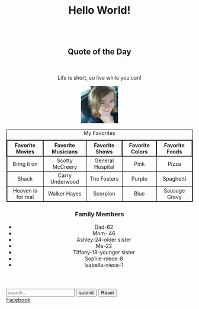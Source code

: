 <!DOCTYPE html>
<html>
<head>
 <meta charset="UTF-8">
 <title>Hello Word</title>
 <style>
   body {
}

h1 {
  text-align: center; 
  color: white; 
  background-color: dodgerblue; 
  border: 2px solid purple;
}
h2 {
  text-align: center;
}
p { 
 text-align: center;
}

a:link {
     color: green;
     background-color: transparent;
     text-decoration: none;
}

a:visited {
      color: blue;
      background-color: transparent;
      text-decoration: none;
}
a:hover {
      color: yellow;
      background-color: transparent;
      text-decoration: underline;
}
a:active {
     color: red
     background-color: transparent;
     text-decoration: underline;
}
img {
  width: 100px;
  height: 100px;
}
th {
 border: 2px solid black;
}
table, td {
  border: 1px solid black;
}
table, th, td {
  border-collapse: collapse;
}
ul {
  list-style-type:square;
}
 </style>
</head>
<body>
<header>
<h1>Hello World!</h1> <br><br>
<h2>Quote of the Day</h2><br>
<p>Life is short, so live while you can!</p>
<img src="me.jpg">
<table>
   <caption>My Favorites</caption>
   <tr>
      <th>Favorite Movies</th>
      <th>Favorite Musicians</th>
      <th>Favorite Shows</th>
      <th>Favorite Colors</th>
      <th>Favorite Foods</th>
   </tr>
   <tr>
      <td>Bring it on</td>
      <td>Scotty McCreery</td>
      <td>General Hospital</td>
      <td>Pink</td>
      <td>Pizza</td>
   </tr>
   <tr>
      <td>Shack</td>
      <td>Carry Underwood</td>
      <td>The Fosters</td>
      <td>Purple</td>
      <td>Spaghetti</td>
   </tr>
   <tr>
      <td>Heaven is for real</td>
      <td>Walker Hayes</td>
      <td>Scorpion</td>
      <td>Blue</td>
      <td>Sausage Gravy</td>
   </tr>
  </table>
  <h3>Family Members</h3>
    <ul>
      <li>Dad-62</li>
      <li>Mom- 46</li>
      <li>Ashley-24-older sister</li>
      <li>Me-22</li>
      <li>Tiffany-18-younger sister</li>
      <li>Sophie-niece-8</li>
      <li>Isabella-niece-1</li>
    </ul>
  </header>
  <footer>
   <form method="get" action="http://www.randyconnolly.com/tests/process.php">
    <input type="text" placeholder="search...">
    <input type="submit" value="submit">
    <input type="reset">
   </form>
   <a href="https://www.facebook.com/" target="_blank">Facebook</a>
  </footer> 
 </body>
</html>


